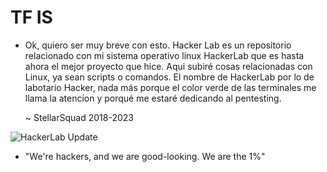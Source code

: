# TF IS
* Ok, quiero ser muy breve con esto. Hacker Lab es un repositorio relacionado con mi sistema operativo linux HackerLab que es hasta ahora el mejor proyecto que hice. Aqui subiré cosas relacionadas con Linux, ya sean scripts o comandos. El nombre de HackerLab por lo de labotario Hacker, nada más porque el color verde de las terminales me llama la atencion y porqué me estaré dedicando al pentesting.

    ~ StellarSquad 2018-2023

![HackerLab Update](https://github.com/Lewysan/-HackerLab/assets/70720366/2e7a9121-5356-418c-9f69-fc91daa19f14)

  - "We're hackers, and we are good-looking. We are the 1%"
